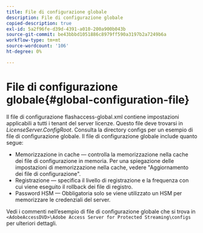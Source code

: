 ```yaml
---
title: File di configurazione globale
description: File di configurazione globale
copied-description: true
exl-id: 5a2f96fe-d39d-4391-a010-200a900b043b
source-git-commit: be43bbbd1051886c8979ff590a3197b2a7249b6a
workflow-type: tm+mt
source-wordcount: '106'
ht-degree: 0%

---
```


# File di configurazione globale{#global-configuration-file}

Il file di configurazione flashaccess-global.xml contiene impostazioni applicabili a tutti i tenant del server licenze. Questo file deve trovarsi in *LicenseServer.ConfigRoot*. Consulta la directory configs per un esempio di file di configurazione globale. Il file di configurazione globale include quanto segue:

* Memorizzazione in cache — controlla la memorizzazione nella cache dei file di configurazione in memoria. Per una spiegazione delle impostazioni di memorizzazione nella cache, vedere &quot;Aggiornamento dei file di configurazione&quot;.
* Registrazione — specifica il livello di registrazione e la frequenza con cui viene eseguito il rollback dei file di registro.
* Password HSM — Obbligatoria solo se viene utilizzato un HSM per memorizzare le credenziali del server.

Vedi i commenti nell’esempio di file di configurazione globale che si trova in `<AdobeAccessDVD>\Adobe Access Server for Protected Streaming\configs` per ulteriori dettagli.
